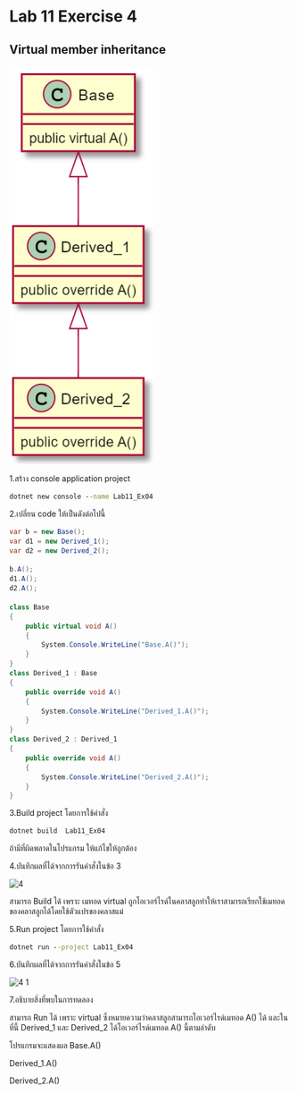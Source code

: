 # Lab 11 Exercise 4

## Virtual member inheritance
![alt text](./Pictures/image01.png)

1.สร้าง console application project

```cmd
dotnet new console --name Lab11_Ex04
```

2.เปลี่ยน code ให้เป็นดังต่อไปนี้

```cs
var b = new Base();
var d1 = new Derived_1();
var d2 = new Derived_2();

b.A();
d1.A();
d2.A();

class Base
{
    public virtual void A()
    {
        System.Console.WriteLine("Base.A()");
    }
}
class Derived_1 : Base
{
    public override void A()
    {
        System.Console.WriteLine("Derived_1.A()");
    }
}
class Derived_2 : Derived_1
{
    public override void A()
    {
        System.Console.WriteLine("Derived_2.A()");
    }
}
```

3.Build project โดยการใช้คำสั่ง

```cmd
dotnet build  Lab11_Ex04
```

ถ้ามีที่ผิดพลาดในโปรแกรม ให้แก้ไขให้ถูกต้อง

4.บันทึกผลที่ได้จากการรันคำสั่งในข้อ 3

![4](https://github.com/Siriratda/03376836-OOP-2566-Lab-11/assets/144195995/190e0f26-2bfd-4cd9-aa72-f7d4f31a5d11)

สามารถ Build ได้ เพราะ เมทอด virtual ถูกโอเวอร์ไรด์ในคลาสลูกทำให้เราสามารถเรียกใช้เมทอดของคลาสลูกได้โดยใช้ตัวแปรของคลาสแม่

5.Run project โดยการใช้คำสั่ง

```cmd
dotnet run --project Lab11_Ex04
```

6.บันทึกผลที่ได้จากการรันคำสั่งในข้อ 5

![4 1](https://github.com/Siriratda/03376836-OOP-2566-Lab-11/assets/144195995/61baaf5e-385a-4895-8f72-4ca1be389703)

7.อธิบายสิ่งที่พบในการทดลอง

สามารถ Run ได้ เพราะ virtual ซึ่งหมายความว่าคลาสลูกสามารถโอเวอร์ไรด์เมทอด A() ได้ และในที่นี้ Derived_1 และ Derived_2 ได้โอเวอร์ไรด์เมทอด A() นี้ตามลำดับ

โปรแกรมจะแสดงผล
Base.A()

Derived_1.A()

Derived_2.A()

